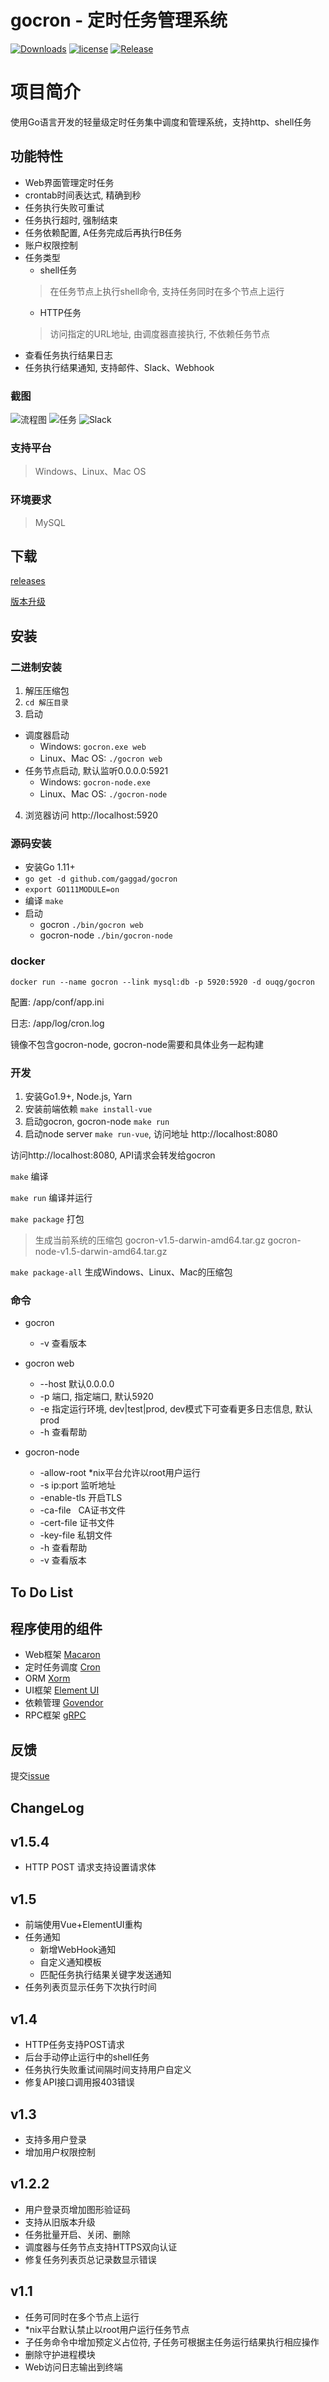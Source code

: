 # gocron - 定时任务管理系统
[![Downloads](https://img.shields.io/github/downloads/gaggad/gocron/total.svg)](https://github.com/gaggad/gocron/releases)
[![license](https://img.shields.io/github/license/mashape/apistatus.svg?maxAge=2592000)](https://github.com/gaggad/gocron/blob/master/LICENSE)
[![Release](https://img.shields.io/github/release/gaggad/gocron.svg?label=Release)](https://github.com/gaggad/gocron/releases)

# 项目简介
使用Go语言开发的轻量级定时任务集中调度和管理系统，支持http、shell任务

## 功能特性
* Web界面管理定时任务
* crontab时间表达式, 精确到秒
* 任务执行失败可重试
* 任务执行超时, 强制结束
* 任务依赖配置, A任务完成后再执行B任务
* 账户权限控制
* 任务类型
    * shell任务
  > 在任务节点上执行shell命令, 支持任务同时在多个节点上运行
    * HTTP任务
  > 访问指定的URL地址, 由调度器直接执行, 不依赖任务节点
* 查看任务执行结果日志
* 任务执行结果通知, 支持邮件、Slack、Webhook

### 截图
![流程图](https://raw.githubusercontent.com/gaggad/gocron/master/assets/screenshot/scheduler.png)
![任务](https://raw.githubusercontent.com/gaggad/gocron/master/assets/screenshot/task.png)
![Slack](https://raw.githubusercontent.com/gaggad/gocron/master/assets/screenshot/notification.png)

### 支持平台
> Windows、Linux、Mac OS

### 环境要求
>  MySQL


## 下载
[releases](https://github.com/gaggad/gocron/releases)

[版本升级](https://github.com/gaggad/gocron/wiki/版本升级)

## 安装

###  二进制安装
1. 解压压缩包   
2. `cd 解压目录`
3. 启动
* 调度器启动
    * Windows: `gocron.exe web`
    * Linux、Mac OS:  `./gocron web`
* 任务节点启动, 默认监听0.0.0.0:5921
    * Windows:  `gocron-node.exe`
    * Linux、Mac OS:  `./gocron-node`
4. 浏览器访问 http://localhost:5920

### 源码安装

- 安装Go 1.11+
- `go get -d github.com/gaggad/gocron`
- `export GO111MODULE=on`
- 编译 `make`
- 启动
    * gocron `./bin/gocron web`
    * gocron-node `./bin/gocron-node`


### docker

```shell
docker run --name gocron --link mysql:db -p 5920:5920 -d ouqg/gocron
```

配置: /app/conf/app.ini

日志: /app/log/cron.log

镜像不包含gocron-node, gocron-node需要和具体业务一起构建


### 开发

1. 安装Go1.9+, Node.js, Yarn
2. 安装前端依赖 `make install-vue`
3. 启动gocron, gocron-node `make run`
4. 启动node server `make run-vue`, 访问地址 http://localhost:8080

访问http://localhost:8080, API请求会转发给gocron

`make` 编译

`make run` 编译并运行

`make package` 打包
> 生成当前系统的压缩包 gocron-v1.5-darwin-amd64.tar.gz gocron-node-v1.5-darwin-amd64.tar.gz

`make package-all` 生成Windows、Linux、Mac的压缩包

### 命令

* gocron
    * -v 查看版本

* gocron web
    * --host 默认0.0.0.0
    * -p 端口, 指定端口, 默认5920
    * -e 指定运行环境, dev|test|prod, dev模式下可查看更多日志信息, 默认prod
    * -h 查看帮助
* gocron-node
    * -allow-root *nix平台允许以root用户运行
    * -s ip:port 监听地址
    * -enable-tls 开启TLS
    * -ca-file   CA证书文件   
    * -cert-file 证书文件
    * -key-file  私钥文件
    * -h 查看帮助
    * -v 查看版本

## To Do List

## 程序使用的组件
* Web框架 [Macaron](http://go-macaron.com/)
* 定时任务调度 [Cron](https://github.com/robfig/cron)
* ORM [Xorm](https://github.com/go-xorm/xorm)
* UI框架 [Element UI](https://github.com/ElemeFE/element)
* 依赖管理 [Govendor](https://github.com/kardianos/govendor)
* RPC框架 [gRPC](https://github.com/grpc/grpc)

## 反馈
提交[issue](https://github.com/gaggad/gocron/issues/new)

## ChangeLog

v1.5.4
--------
* HTTP POST 请求支持设置请求体

v1.5
--------
* 前端使用Vue+ElementUI重构
* 任务通知
    * 新增WebHook通知
    * 自定义通知模板
    * 匹配任务执行结果关键字发送通知
* 任务列表页显示任务下次执行时间

v1.4
--------
* HTTP任务支持POST请求
* 后台手动停止运行中的shell任务
* 任务执行失败重试间隔时间支持用户自定义
* 修复API接口调用报403错误

v1.3
--------
* 支持多用户登录
* 增加用户权限控制


v1.2.2
--------
* 用户登录页增加图形验证码
* 支持从旧版本升级
* 任务批量开启、关闭、删除
* 调度器与任务节点支持HTTPS双向认证
* 修复任务列表页总记录数显示错误

v1.1
--------

* 任务可同时在多个节点上运行
* *nix平台默认禁止以root用户运行任务节点
* 子任务命令中增加预定义占位符, 子任务可根据主任务运行结果执行相应操作
* 删除守护进程模块
* Web访问日志输出到终端
